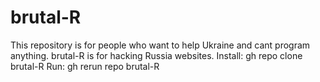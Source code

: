 # brutal-R
This repository is for people who want to
help Ukraine and cant program anything.
brutal-R is for hacking Russia websites.
Install: gh repo clone brutal-R
Run: gh  rerun repo brutal-R


